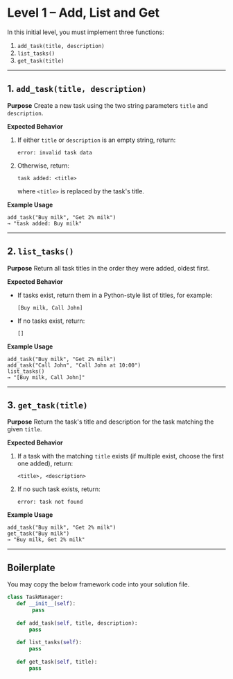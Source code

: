 # Level 1 – Add, List and Get

In this initial level, you must implement three functions:

1. `add_task(title, description)`
2. `list_tasks()`
3. `get_task(title)`

---

## 1. `add_task(title, description)`

**Purpose**
Create a new task using the two string parameters `title` and `description`.

**Expected Behavior**
1. If either `title` or `description` is an empty string, return:
   ```
   error: invalid task data
   ```
2. Otherwise, return:
   ```
   task added: <title>
   ```
   where `<title>` is replaced by the task's title.

**Example Usage**
```
add_task("Buy milk", "Get 2% milk")
→ "task added: Buy milk"
```

---

## 2. `list_tasks()`

**Purpose**
Return all task titles in the order they were added, oldest first.

**Expected Behavior**
- If tasks exist, return them in a Python-style list of titles, for example:
  ```
  [Buy milk, Call John]
  ```
- If no tasks exist, return:
  ```
  []
  ```

**Example Usage**
```
add_task("Buy milk", "Get 2% milk")
add_task("Call John", "Call John at 10:00")
list_tasks()
→ "[Buy milk, Call John]"
```

---

## 3. `get_task(title)`

**Purpose**
Return the task's title and description for the task matching the given `title`.

**Expected Behavior**
1. If a task with the matching `title` exists (if multiple exist, choose the first one added), return:
   ```
   <title>, <description>
   ```
2. If no such task exists, return:
   ```
   error: task not found
   ```

**Example Usage**
```
add_task("Buy milk", "Get 2% milk")
get_task("Buy milk")
→ "Buy milk, Get 2% milk"
```

---

## Boilerplate

You may copy the below framework code into your solution file.

```python
class TaskManager:
   def __init__(self):
        pass
   
   def add_task(self, title, description):
       pass
   
   def list_tasks(self):
       pass
   
   def get_task(self, title):
       pass
```
